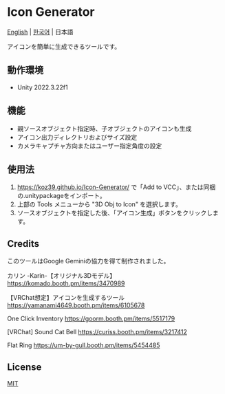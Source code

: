 # Icon Generator

[English](README.md) | [한국어](README_KO.md) | 日本語

アイコンを簡単に生成できるツールです。

## 動作環境
- Unity 2022.3.22f1

## 機能
- 親ソースオブジェクト指定時、子オブジェクトのアイコンも生成
- アイコン出力ディレクトリおよびサイズ設定
- カメラキャプチャ方向またはユーザー指定角度の設定

## 使用法
1. https://koz39.github.io/Icon-Generator/ で「Add to VCC」、または同梱の.unitypackageをインポート。
2. 上部の Tools メニューから "3D Obj to Icon" を選択します。
3. ソースオブジェクトを指定した後、「アイコン生成」ボタンをクリックします。

## Credits
このツールはGoogle Geminiの協力を得て制作されました。

カリン -Karin-【オリジナル3Dモデル】
https://komado.booth.pm/items/3470989

【VRChat想定】アイコンを生成するツール
https://yamanami4649.booth.pm/items/6105678

One Click Inventory
https://goorm.booth.pm/items/5517179

[VRChat] Sound Cat Bell
https://curiss.booth.pm/items/3217412

Flat Ring
https://um-by-gull.booth.pm/items/5454485

## License
[MIT](https://github.com/KOZ39/Icon-Generator/blob/main/LICENSE)
